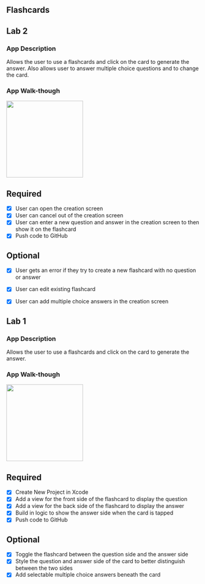 ## Flashcards
## Lab 2

### App Description
Allows the user to use a flashcards and click on the card to generate the answer. Also allows user to answer multiple choice questions and to change the card.

### App Walk-though
<img src="https://i.imgur.com/AgFEgMr.gif" width=200><br>


## Required
- [x] User can open the creation screen
- [x] User can cancel out of the creation screen
- [x] User can enter a new question and answer in the creation screen to then show it on the flashcard
- [x] Push code to GitHub
## Optional
- [x] User gets an error if they try to create a new flashcard with no question or answer
- [x] User can edit existing flashcard
- [x] User can add multiple choice answers in the creation screen



## Lab 1
### App Description
Allows the user to use a flashcards and click on the card to generate the answer.

### App Walk-though
<img src="https://i.imgur.com/JUjQcXV.gif" width=200><br>


## Required
- [x] Create New Project in Xcode
- [x] Add a view for the front side of the flashcard to display the question
- [x] Add a view for the back side of the flashcard to display the answer
- [x] Build in logic to show the answer side when the card is tapped
- [x] Push code to GitHub
## Optional
- [x] Toggle the flashcard between the question side and the answer side
- [x] Style the question and answer side of the card to better distinguish between the two sides
- [x] Add selectable multiple choice answers beneath the card
